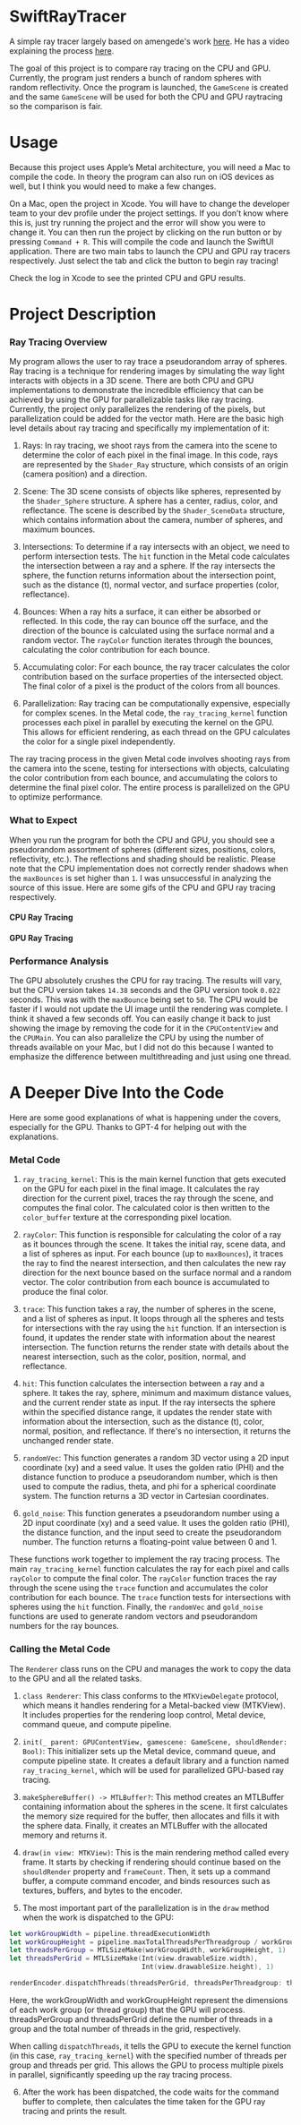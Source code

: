 # SwiftRayTracer

A simple ray tracer largely based on amengede's work [here](https://github.com/amengede/getIntoMetalDev/tree/main/11%20Reflections/finished). He has a video explaining the process [here](https://youtu.be/GjOfrxjwiaU). 

The goal of this project is to compare ray tracing on the CPU and GPU. Currently, the program just renders a bunch of random spheres with random reflectivity. Once the program is launched, the `GameScene` is created and the same `GameScene` will be used for both the CPU and GPU raytracing so the comparison is fair. 

# Usage

Because this project uses Apple’s Metal architecture, you will need a Mac to compile the code. In theory the program can also run on iOS devices as well, but I think you would need to make a few changes. 

On a Mac, open the project in Xcode. You will have to change the developer team to your dev profile under the project settings. If you don’t know where this is, just try running the project and the error will show you were to change it. You can then run the project by clicking on the run button or by pressing `Command + R`. This will compile the code and launch the SwiftUI application. There are two main tabs to launch the CPU and GPU ray tracers respectively. Just select the tab and click the button to begin ray tracing!

Check the log in Xcode to see the printed CPU and GPU results. 

# Project Description

### Ray Tracing Overview

My program allows the user to ray trace a pseudorandom array of spheres. Ray tracing is a technique for rendering images by simulating the way light interacts with objects in a 3D scene. There are both CPU and GPU implementations to demonstrate the incredible efficiency that can be achieved by using the GPU for parallelizable tasks like ray tracing. Currently, the project only parallelizes the rendering of the pixels, but parallelization could be added for the vector math. Here are the basic high level details about ray tracing and specifically my implementation of it:

1. Rays: In ray tracing, we shoot rays from the camera into the scene to determine the color of each pixel in the final image. In this code, rays are represented by the `Shader_Ray` structure, which consists of an origin (camera position) and a direction.

2. Scene: The 3D scene consists of objects like spheres, represented by the `Shader_Sphere` structure. A sphere has a center, radius, color, and reflectance. The scene is described by the `Shader_SceneData` structure, which contains information about the camera, number of spheres, and maximum bounces.

3. Intersections: To determine if a ray intersects with an object, we need to perform intersection tests. The `hit` function in the Metal code calculates the intersection between a ray and a sphere. If the ray intersects the sphere, the function returns information about the intersection point, such as the distance (t), normal vector, and surface properties (color, reflectance).

4. Bounces: When a ray hits a surface, it can either be absorbed or reflected. In this code, the ray can bounce off the surface, and the direction of the bounce is calculated using the surface normal and a random vector. The `rayColor` function iterates through the bounces, calculating the color contribution for each bounce.

5. Accumulating color: For each bounce, the ray tracer calculates the color contribution based on the surface properties of the intersected object. The final color of a pixel is the product of the colors from all bounces.

6. Parallelization: Ray tracing can be computationally expensive, especially for complex scenes. In the Metal code, the `ray_tracing_kernel` function processes each pixel in parallel by executing the kernel on the GPU. This allows for efficient rendering, as each thread on the GPU calculates the color for a single pixel independently.

The ray tracing process in the given Metal code involves shooting rays from the camera into the scene, testing for intersections with objects, calculating the color contribution from each bounce, and accumulating the colors to determine the final pixel color. The entire process is parallelized on the GPU to optimize performance.

### What to Expect

When you run the program for both the CPU and GPU, you should see a pseudorandom assortment of spheres (different sizes, positions, colors, reflectivity, etc.). The reflections and shading should be realistic. Please note that the CPU implementation does not correctly render shadows when the `maxBounces` is set higher than `1`. I was unsuccessful in analyzing the source of this issue. Here are some gifs of the CPU and GPU ray tracing respectively.

#### CPU Ray Tracing

[](CPU_Demo.gif)

#### GPU Ray Tracing

[](GPU_Demo.gif)

### Performance Analysis

The GPU absolutely crushes the CPU for ray tracing. The results will vary, but the CPU version takes `14.38` seconds and the GPU version took `0.022` seconds. This was with the `maxBounce` being set to `50`. The CPU would be faster if I would not update the UI image until the rendering was complete. I think it shaved a few seconds off. You can easily change it back to just showing the image by removing the code for it in the `CPUContentView` and the `CPUMain`. You can also parallelize the CPU by using the number of threads available on your Mac, but I did not do this because I wanted to emphasize the difference between multithreading and just using one thread. 

# A Deeper Dive Into the Code 

Here are some good explanations of what is happening under the covers, especially for the GPU. Thanks to GPT-4 for helping out with the explanations.

### Metal Code

1. `ray_tracing_kernel`: This is the main kernel function that gets executed on the GPU for each pixel in the final image. It calculates the ray direction for the current pixel, traces the ray through the scene, and computes the final color. The calculated color is then written to the `color_buffer` texture at the corresponding pixel location.

2. `rayColor`: This function is responsible for calculating the color of a ray as it bounces through the scene. It takes the initial ray, scene data, and a list of spheres as input. For each bounce (up to `maxBounces`), it traces the ray to find the nearest intersection, and then calculates the new ray direction for the next bounce based on the surface normal and a random vector. The color contribution from each bounce is accumulated to produce the final color.

3. `trace`: This function takes a ray, the number of spheres in the scene, and a list of spheres as input. It loops through all the spheres and tests for intersections with the ray using the `hit` function. If an intersection is found, it updates the render state with information about the nearest intersection. The function returns the render state with details about the nearest intersection, such as the color, position, normal, and reflectance.

4. `hit`: This function calculates the intersection between a ray and a sphere. It takes the ray, sphere, minimum and maximum distance values, and the current render state as input. If the ray intersects the sphere within the specified distance range, it updates the render state with information about the intersection, such as the distance (t), color, normal, position, and reflectance. If there's no intersection, it returns the unchanged render state.

5. `randomVec`: This function generates a random 3D vector using a 2D input coordinate (xy) and a seed value. It uses the golden ratio (PHI) and the distance function to produce a pseudorandom number, which is then used to compute the radius, theta, and phi for a spherical coordinate system. The function returns a 3D vector in Cartesian coordinates.

6. `gold_noise`: This function generates a pseudorandom number using a 2D input coordinate (xy) and a seed value. It uses the golden ratio (PHI), the distance function, and the input seed to create the pseudorandom number. The function returns a floating-point value between 0 and 1.

These functions work together to implement the ray tracing process. The main `ray_tracing_kernel` function calculates the ray for each pixel and calls `rayColor` to compute the final color. The `rayColor` function traces the ray through the scene using the `trace` function and accumulates the color contribution for each bounce. The `trace` function tests for intersections with spheres using the `hit` function. Finally, the `randomVec` and `gold_noise` functions are used to generate random vectors and pseudorandom numbers for the ray bounces.

### Calling the Metal Code

The `Renderer` class runs on the CPU and manages the work to copy the data to the GPU and all the related tasks.

1. `class Renderer`: This class conforms to the `MTKViewDelegate` protocol, which means it handles rendering for a Metal-backed view (MTKView). It includes properties for the rendering loop control, Metal device, command queue, and compute pipeline.

2. `init(_ parent: GPUContentView, gamescene: GameScene, shouldRender: Bool)`: This initializer sets up the Metal device, command queue, and compute pipeline state. It creates a default library and a function named `ray_tracing_kernel`, which will be used for parallelized GPU-based ray tracing.

3. `makeSphereBuffer() -> MTLBuffer?`: This method creates an MTLBuffer containing information about the spheres in the scene. It first calculates the memory size required for the buffer, then allocates and fills it with the sphere data. Finally, it creates an MTLBuffer with the allocated memory and returns it.

4. `draw(in view: MTKView)`: This is the main rendering method called every frame. It starts by checking if rendering should continue based on the `shouldRender` property and `frameCount`. Then, it sets up a command buffer, a compute command encoder, and binds resources such as textures, buffers, and bytes to the encoder.

5. The most important part of the parallelization is in the `draw` method when the work is dispatched to the GPU:

```swift
let workGroupWidth = pipeline.threadExecutionWidth
let workGroupHeight = pipeline.maxTotalThreadsPerThreadgroup / workGroupWidth
let threadsPerGroup = MTLSizeMake(workGroupWidth, workGroupHeight, 1)
let threadsPerGrid = MTLSizeMake(Int(view.drawableSize.width),
                                 Int(view.drawableSize.height), 1)

renderEncoder.dispatchThreads(threadsPerGrid, threadsPerThreadgroup: threadsPerGroup)
```

Here, the workGroupWidth and workGroupHeight represent the dimensions of each work group (or thread group) that the GPU will process. threadsPerGroup and threadsPerGrid define the number of threads in a group and the total number of threads in the grid, respectively.

When calling `dispatchThreads`, it tells the GPU to execute the kernel function (in this case, `ray_tracing_kernel`) with the specified number of threads per group and threads per grid. This allows the GPU to process multiple pixels in parallel, significantly speeding up the ray tracing process.

6. After the work has been dispatched, the code waits for the command buffer to complete, then calculates the time taken for the GPU ray tracing and prints the result.